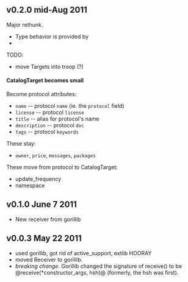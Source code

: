 
## v0.2.0 mid-Aug 2011

Major rethunk.

* Type behavior is provided by 
* 

TODO:

* move Targets into troop (?)


#### CatalogTarget becomes small

Become protocol attributes:
* `name`        -- protocol `name` (ie. the `protocol` field)
* `license`     -- protocol `license`
* `title`       -- alias for protocol's name
* `description` -- protocol `doc`
* `tags`        -- protocol `keywords` 

These stay:
* `owner`, `price`, `messages`, `packages`

These move from protocol to CatalogTarget:
* update_frequency
* namespace

## v0.1.0 June 7 2011

* New receiver from gorillib

## v0.0.3 May 22 2011

* used gorillib, got rid of active_support, extlib HOORAY
* moved Receiver to gorillib.
* *breaking change*. Gorillib changed the signature of receive() to be @receive(*constructor_args, hsh)@ (formerly, the hsh was first).
